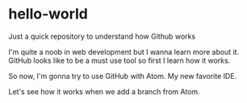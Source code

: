# hello-world
Just a quick repository to understand how Github works

I'm quite a noob in web development but I wanna learn more about it.
GitHub looks like to be a must use tool so first I learn how it works.

So now, I'm gonna try to use GitHub with Atom. My new favorite IDE.

Let's see how it works when we add a branch from Atom.
